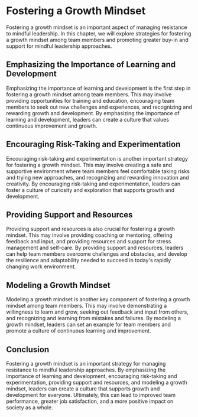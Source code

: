 Fostering a Growth Mindset
================================================================================

Fostering a growth mindset is an important aspect of managing resistance to mindful leadership. In this chapter, we will explore strategies for fostering a growth mindset among team members and promoting greater buy-in and support for mindful leadership approaches.

Emphasizing the Importance of Learning and Development
------------------------------------------------------

Emphasizing the importance of learning and development is the first step in fostering a growth mindset among team members. This may involve providing opportunities for training and education, encouraging team members to seek out new challenges and experiences, and recognizing and rewarding growth and development. By emphasizing the importance of learning and development, leaders can create a culture that values continuous improvement and growth.

Encouraging Risk-Taking and Experimentation
-------------------------------------------

Encouraging risk-taking and experimentation is another important strategy for fostering a growth mindset. This may involve creating a safe and supportive environment where team members feel comfortable taking risks and trying new approaches, and recognizing and rewarding innovation and creativity. By encouraging risk-taking and experimentation, leaders can foster a culture of curiosity and exploration that supports growth and development.

Providing Support and Resources
-------------------------------

Providing support and resources is also crucial for fostering a growth mindset. This may involve providing coaching or mentoring, offering feedback and input, and providing resources and support for stress management and self-care. By providing support and resources, leaders can help team members overcome challenges and obstacles, and develop the resilience and adaptability needed to succeed in today's rapidly changing work environment.

Modeling a Growth Mindset
-------------------------

Modeling a growth mindset is another key component of fostering a growth mindset among team members. This may involve demonstrating a willingness to learn and grow, seeking out feedback and input from others, and recognizing and learning from mistakes and failures. By modeling a growth mindset, leaders can set an example for team members and promote a culture of continuous learning and improvement.

Conclusion
----------

Fostering a growth mindset is an important strategy for managing resistance to mindful leadership approaches. By emphasizing the importance of learning and development, encouraging risk-taking and experimentation, providing support and resources, and modeling a growth mindset, leaders can create a culture that supports growth and development for everyone. Ultimately, this can lead to improved team performance, greater job satisfaction, and a more positive impact on society as a whole.



